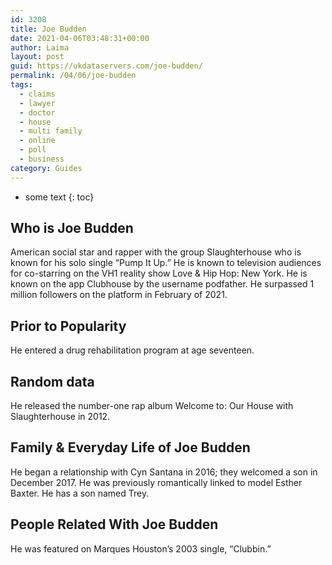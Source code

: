 ```yaml
---
id: 3208
title: Joe Budden
date: 2021-04-06T03:48:31+00:00
author: Laima
layout: post
guid: https://ukdataservers.com/joe-budden/
permalink: /04/06/joe-budden
tags:
  - claims
  - lawyer
  - doctor
  - house
  - multi family
  - online
  - poll
  - business
category: Guides
---
```


* some text
{: toc}


## Who is Joe Budden
                  
                  
                  
American social star and rapper with the group Slaughterhouse who is known for his solo single &#8220;Pump It Up.&#8221; He is known to television audiences for co-starring on the VH1 reality show Love & Hip Hop: New York. He is known on the app Clubhouse by the username podfather. He surpassed 1 million followers on the platform in February of 2021. 
                  
              
            
              
            
                
                
                
## Prior to Popularity
                  
                  
                  
He entered a drug rehabilitation program at age seventeen.
                  
              
            
              
            
                
                
                
## Random data
                  
                  
                  
He released the number-one rap album Welcome to: Our House with Slaughterhouse in 2012.
                  
              
            
              
            
                
                
                
## Family & Everyday Life of Joe Budden
                  
                  
                  
He began a relationship with Cyn Santana in 2016; they welcomed a son in December 2017. He was previously romantically linked to model Esther Baxter. He has a son named Trey.
                  
              
            
              
            
                
                
                
## People Related With Joe Budden
                  
                  
                  
He was featured on Marques Houston&#8217;s 2003 single, &#8220;Clubbin.&#8221;
                  
              
            
              
            
                
              
            
              
              
            
            
              
            
          
          
          